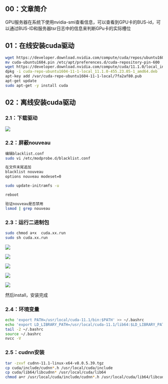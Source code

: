 ## 00：文章简介

GPU服务器在系统下使用nvidia-smi查看信息，可以查看到GPU卡的BUS-id，可以通过BUS-ID和服务器tsr日志中的信息来判断GPu卡的实际槽位

<!-- more -->

## 01：在线安装cuda驱动

```bash
wget https://developer.download.nvidia.com/compute/cuda/repos/ubuntu1604/x86_64/cuda-ubuntu1604.pin
mv cuda-ubuntu1604.pin /etc/apt/preferences.d/cuda-repository-pin-600
wget https://developer.download.nvidia.com/compute/cuda/11.1.0/local_installers/cuda-repo-ubuntu1604-11-1-local_11.1.0-455.23.05-1_amd64.deb
dpkg -i cuda-repo-ubuntu1604-11-1-local_11.1.0-455.23.05-1_amd64.deb
apt-key add /var/cuda-repo-ubuntu1604-11-1-local/7fa2af80.pub
apt-get update
sudo apt-get -y install cuda
```

## 02：离线安装cuda驱动

### 2.1：下载驱动
![](https://image.lichunpeng.cn/mweb-linux98/2021/10/27/16353230663140.jpg)

### 2.2：屏蔽nouveau

```bash
编辑blacklist.conf
sudo vi /etc/modprobe.d/blacklist.conf

在文件末尾追加
blacklist nouveau
options nouveau modeset=0

sudo update-initramfs -u

reboot

验证nouveau是否禁用
lsmod | grep nouveau

```

### 2.3：运行二进制包

```bash
sudo chmod a+x  cuda.xx.run
sudo sh cuda.xx.run
```

![](https://image.lichunpeng.cn/mweb-linux98/2021/10/27/16353231935086.jpg)

![](https://image.lichunpeng.cn/mweb-linux98/2021/10/27/16353232014642.jpg)

![](https://image.lichunpeng.cn/mweb-linux98/2021/10/27/16353232073542.jpg)

![](https://image.lichunpeng.cn/mweb-linux98/2021/10/27/16353232138654.jpg)

![](https://image.lichunpeng.cn/mweb-linux98/2021/10/27/16353232204687.jpg)

然后install，安装完成

### 2.4：环境变量

```bash
echo 'export PATH=/usr/local/cuda-11.1/bin:$PATH' >> ~/.bashrc
echo 'export LD_LIBRARY_PATH=/usr/local/cuda-11.1/lib64:$LD_LIBRARY_PATH' >> ~/.bashrc
tail -2 ~/.bashrc
source ~/.bashrc
nvcc -V
```

### 2.5：cudnn安装

```bash
tar -zxvf cudnn-11.1-linux-x64-v8.0.5.39.tgz
cp cuda/include/cudnn*.h /usr/local/cuda/include
cp cuda/lib64/libcudnn* /usr/local/cuda/lib64
chmod a+r /usr/local/cuda/include/cudnn*.h /usr/local/cuda/lib64/libcudnn*
```
